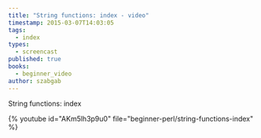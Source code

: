 ```yaml
---
title: "String functions: index - video"
timestamp: 2015-03-07T14:03:05
tags:
  - index
types:
  - screencast
published: true
books:
  - beginner_video
author: szabgab
---
```



String functions: index


{% youtube id="AKm5lh3p9u0" file="beginner-perl/string-functions-index" %}
